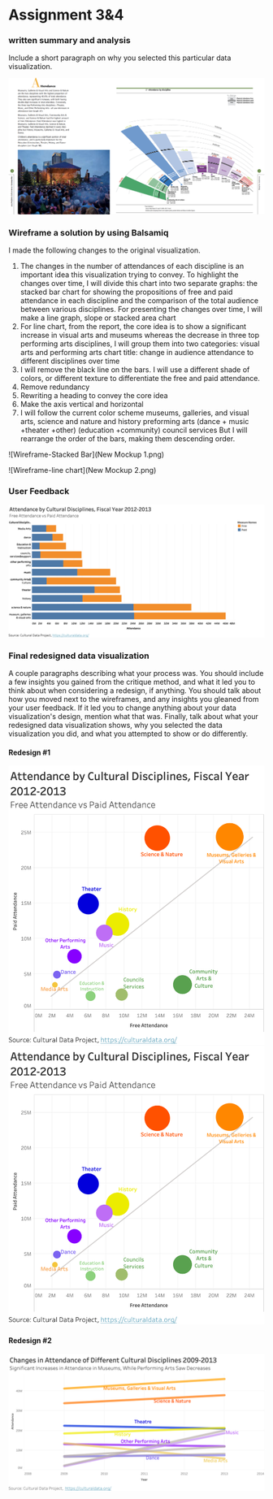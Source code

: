 # Assignment 3&4



### written summary and analysis

Include a short paragraph on why you selected this particular data visualization.

![Original Data Visualization](original.png)

### Wireframe a solution by using Balsamiq

I made the following changes to the original visualization.
1. The changes in the number of attendances of each discipline is an important idea this visualization trying to convey. To highlight the changes over time, I will divide this chart into two separate graphs: the stacked bar chart for showing the propositions of free and paid attendance in each discipline and the comparison of the total audience between various disciplines. For presenting the changes over time, I will make a line graph, slope or stacked area chart
2. For line chart, from the report, the core idea is to show a significant increase in visual arts and museums whereas the decrease in three top performing arts disciplines, I will group them into two categories: visual arts and performing arts
chart title: change in audience attendance to different disciplines over time
3. I will remove the black line on the bars. I will use a different shade of colors, or different texture to differentiate the free and paid attendance.
4. Remove redundancy
5. Rewriting a heading to convey the core idea
6. Make the axis vertical and horizontal
7. I will follow the current color scheme
museums, galleries, and visual arts, science and nature and history
preforming arts (dance + music +theater +other)
(education +community)
council services
But I will rearrange the order of the bars, making them descending order.



![Wireframe-Stacked Bar](New Mockup 1.png)




![Wireframe-line chart](New Mockup 2.png)






### User Feedback


![Final redesign-stacked bar chart](graph1HW4.png)

### Final redesigned data visualization

A couple paragraphs describing what your process was.  You should include a few insights you gained from the critique method, and what it led you to think about when considering a redesign, if anything.  You should talk about how you moved next to the wireframes, and any insights you gleaned from your user feedback.  If it led you to change anything about your data visualization's design, mention what that was.  Finally, talk about what your redesigned data visualization shows, why you selected the data visualization you did, and what you attempted to show or do differently. 


#### Redesign #1

![Final redesign-scatter plot](graph0HW4.png)
<img src="graph0HW4.png" width="800" />

#### Redesign #2
![Final redesign-line chart](graph2HW4.png)
